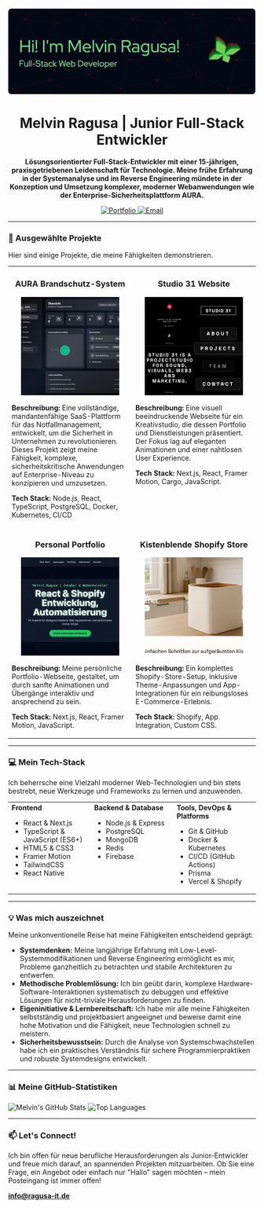 <p align="center">
<img src="/images/github-header-image.webp" alt="Melvin Ragusa - Web Developer Banner"/>
</p>

<h1 align="center">Melvin Ragusa | Junior Full-Stack Entwickler</h1>

<p align="center">
<b>Lösungsorientierter Full-Stack-Entwickler mit einer 15-jährigen, praxisgetriebenen Leidenschaft für Technologie. Meine frühe Erfahrung in der Systemanalyse und im Reverse Engineering mündete in der Konzeption und Umsetzung komplexer, moderner Webanwendungen wie der Enterprise-Sicherheitsplattform AURA.</b>
</p>

<p align="center">
<a href="https://ragusa-it.dev" target="_blank">
<img src="https://img.shields.io/badge/Portfolio-ragusa--it.dev-blue?style=for-the-badge&logo=icloud" alt="Portfolio"/>
</a>
<a href="mailto:info@ragusa-it.de">
<img src="https://img.shields.io/badge/Email-info%40ragusa--it.de-red?style=for-the-badge&logo=gmail" alt="Email"/>
</a>
</p>

---

### 🚀 Ausgewählte Projekte

Hier sind einige Projekte, die meine Fähigkeiten demonstrieren.

<table>
  <tr>
    <td width="50%" valign="top">
      <h3 align="center">AURA Brandschutz-System</h3>
      <p align="center">
        <a href="https://github.com/ragusa-it/brandschutz-system" target="_blank">
          <img src="/images/AURA.webp" alt="Anwesenheits- Und Rettungs- Assistent - AURA" width="200" height="200" style="object-fit: cover;"/>
        </a>
      </p>
      <p><strong>Beschreibung:</strong> Eine vollständige, mandantenfähige SaaS-Plattform für das Notfallmanagement, entwickelt, um die Sicherheit in Unternehmen zu revolutionieren. Dieses Projekt zeigt meine Fähigkeit, komplexe, sicherheitskritische Anwendungen auf Enterprise-Niveau zu konzipieren und umzusetzen.</p>
      <p><strong>Tech Stack:</strong> Node.js, React, TypeScript, PostgreSQL, Docker, Kubernetes, CI/CD</p>
    </td>
    <td width="50%" valign="top">
      <h3 align="center">Studio 31 Website</h3>
      <p align="center">
        <a href="https://studio31.xyz" target="_blank">
          <img src="/images/Studio31.webp" alt="Studio 31 Website" width="200" height="200" style="object-fit: cover;"/>
        </a>
      </p>
      <p><strong>Beschreibung:</strong> Eine visuell beeindruckende Webseite für ein Kreativstudio, die dessen Portfolio und Dienstleistungen präsentiert. Der Fokus lag auf eleganten Animationen und einer nahtlosen User Experience.</p>
      <p><strong>Tech Stack:</strong> Next.js, React, Framer Motion, Cargo, JavaScript.</p>
    </td>
  </tr>
  <tr>
    <td width="50%" valign="top">
      <h3 align="center">Personal Portfolio</h3>
      <p align="center">
        <a href="https://ragusa-it.dev" target="_blank">
          <img src="/images/Portfolio.webp" alt="Personal Portfolio" width="200" height="200" style="object-fit: cover;"/>
        </a>
      </p>
      <p><strong>Beschreibung:</strong> Meine persönliche Portfolio-Webseite, gestaltet, um durch sanfte Animationen und Übergänge interaktiv und ansprechend zu sein.</p>
      <p><strong>Tech Stack:</strong> Next.js, React, Framer Motion, JavaScript.</p>
    </td>
    <td width="50%" valign="top">
      <h3 align="center">Kistenblende Shopify Store</h3>
      <p align="center">
        <a href="https://kistenblende.de" target="_blank">
          <img src="/images/Kistenblende.webp" alt="Kistenblende Shopify Store" width="200" height="200" style="object-fit: cover;"/>
        </a>
      </p>
      <p><strong>Beschreibung:</strong> Ein komplettes Shopify-Store-Setup, inklusive Theme-Anpassungen und App-Integrationen für ein reibungsloses E-Commerce-Erlebnis.</p>
      <p><strong>Tech Stack:</strong> Shopify, App Integration, Custom CSS.</p>
    </td>
  </tr>
</table>

---

### 💻 Mein Tech-Stack

Ich beherrsche eine Vielzahl moderner Web-Technologien und bin stets bestrebt, neue Werkzeuge und Frameworks zu lernen und anzuwenden.

<table>
  <tr>
    <td valign="top" width="33%">
      <strong>Frontend</strong>
      <ul>
        <li>React & Next.js</li>
        <li>TypeScript & JavaScript (ES6+)</li>
        <li>HTML5 & CSS3</li>
        <li>Framer Motion</li>
        <li>TailwindCSS</li>
        <li>React Native</li>
      </ul>
    </td>
    <td valign="top" width="33%">
      <strong>Backend & Database</strong>
      <ul>
        <li>Node.js & Express</li>
        <li>PostgreSQL</li>
        <li>MongoDB</li>
        <li>Redis</li>
        <li>Firebase</li>
      </ul>
    </td>
    <td valign="top" width="33%">
      <strong>Tools, DevOps & Platforms</strong>
      <ul>
        <li>Git & GitHub</li>
        <li>Docker & Kubernetes</li>
        <li>CI/CD (GitHub Actions)</li>
        <li>Prisma</li>
        <li>Vercel & Shopify</li>
      </ul>
    </td>
  </tr>
</table>

---

### 💡 Was mich auszeichnet

Meine unkonventionelle Reise hat meine Fähigkeiten entscheidend geprägt:

* **Systemdenken:** Meine langjährige Erfahrung mit Low-Level-Systemmodifikationen und Reverse Engineering ermöglicht es mir, Probleme ganzheitlich zu betrachten und stabile Architekturen zu entwerfen.
* **Methodische Problemlösung:** Ich bin geübt darin, komplexe Hardware-Software-Interaktionen systematisch zu debuggen und effektive Lösungen für nicht-triviale Herausforderungen zu finden.
* **Eigeninitiative & Lernbereitschaft:** Ich habe mir alle meine Fähigkeiten selbstständig und projektbasiert angeeignet und beweise damit eine hohe Motivation und die Fähigkeit, neue Technologien schnell zu meistern.
* **Sicherheitsbewusstsein:** Durch die Analyse von Systemschwachstellen habe ich ein praktisches Verständnis für sichere Programmierpraktiken und robuste Systemdesigns entwickelt.

---

### 📊 Meine GitHub-Statistiken

<p align="left">
<img src="https://github-readme-stats.vercel.app/api?username=ragusa-it&show_icons=true&theme=shadow_red&hide_border=true&include_all_commits=true&count_private=true" alt="Melvin's GitHub Stats" />
<img src="https://github-readme-stats.vercel.app/api/top-langs/?username=ragusa-it&layout=donut&theme=shadow_red&hide_border=true" alt="Top Languages" />
</p>

---

### 📫 Let's Connect!

Ich bin offen für neue berufliche Herausforderungen als Junior-Entwickler und freue mich darauf, an spannenden Projekten mitzuarbeiten. Ob Sie eine Frage, ein Angebot oder einfach nur "Hallo" sagen möchten – mein Posteingang ist immer offen!

<p align="left">
<a href="mailto:info@ragusa-it.de"><strong>info@ragusa-it.de</strong></a>
</p>